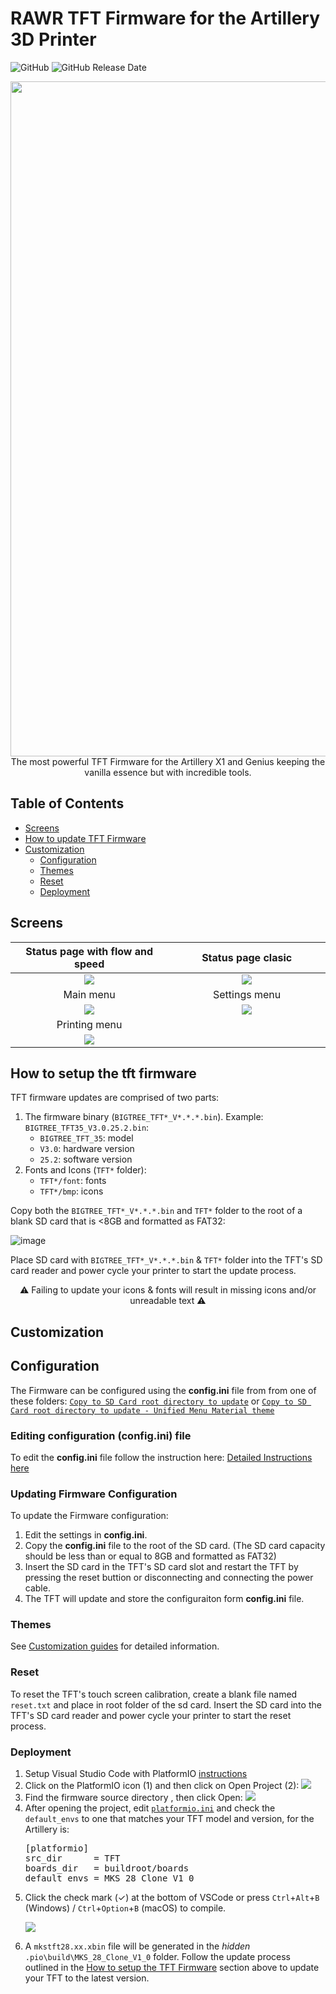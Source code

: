 <!-- omit in toc -->
# RAWR TFT Firmware for the Artillery 3D Printer
![GitHub](https://img.shields.io/github/license/wgcv/RAWR-TFT-Firmware-Artillery3D)
![GitHub Release Date](https://img.shields.io/github/release/wgcv/RAWR-TFT-Firmware-Artillery3D)
<p align="center">
<img width=1080 src="https://raw.githubusercontent.com/wgcv/RAWR-TFT-Firmware-Artillery3D/docs/img/readme-banner.jpeg" />
The most powerful TFT Firmware for the Artillery X1 and Genius keeping the vanilla essence but with incredible tools.
</p>
 
 
## Table of Contents
- [Screens](#screens)
- [How to update TFT Firmware](#how-to-setup-the-tft-firmware)
- [Customization](#customization)
  - [Configuration](#configuration)
  - [Themes](#themes)
  - [Reset](#reset)
  - [Deployment](#deployment)

## Screens
| Status page with flow and speed |  Status page clasic |
|:--------------------------:|:-------------------------:|
|![](https://raw.githubusercontent.com/wgcv/RAWR-TFT-Firmware-Artillery3D/docs/img/readme-statusscreen1.jpg) | ![](https://raw.githubusercontent.com/wgcv/RAWR-TFT-Firmware-Artillery3D/docs/img/readme-statusscreen2.jpg)
| Main menu |  Settings menu |
|![](https://raw.githubusercontent.com/wgcv/RAWR-TFT-Firmware-Artillery3D/docs/img/readme-mainmenu.jpg) | ![](https://raw.githubusercontent.com/wgcv/RAWR-TFT-Firmware-Artillery3D/docs/img/readme-settings.jpg)
| Printing menu | |
![](https://raw.githubusercontent.com/wgcv/RAWR-TFT-Firmware-Artillery3D/docs/img/readme-printing.jpg) <img width=1080/>| <img width=1080/>

## How to setup the tft firmware

TFT firmware updates are comprised of two parts:

1. The firmware binary (`BIGTREE_TFT*_V*.*.*.bin`). Example: `BIGTREE_TFT35_V3.0.25.2.bin`:
     - `BIGTREE_TFT_35`: model
     - `V3.0`: hardware version
     - `25.2`: software version
2. Fonts and Icons (`TFT*` folder):
   - `TFT*/font`: fonts
   - `TFT*/bmp`: icons

Copy both the `BIGTREE_TFT*_V*.*.*.bin` and `TFT*` folder to the root of a blank SD card that is <8GB and formatted as FAT32:

![image](https://user-images.githubusercontent.com/13375512/76688998-3e989e80-65ef-11ea-93df-29a8216475a6.png)

Place SD card with `BIGTREE_TFT*_V*.*.*.bin` &amp; `TFT*` folder into the TFT's SD card reader and power cycle your printer to start the update process.

<p align=center> ⚠️ Failing to update your icons &amp; fonts will result in missing icons and/or unreadable text ⚠️ </p>

## Customization
## Configuration
The Firmware can be configured using the **config.ini** file from from one of these folders:
[`Copy to SD Card root directory to update`](https://github.com/bigtreetech/BIGTREETECH-TouchScreenFirmware/tree/master/Copy%20to%20SD%20Card%20root%20directory%20to%20update) or
[`Copy to SD Card root directory to update - Unified Menu Material theme`](https://github.com/bigtreetech/BIGTREETECH-TouchScreenFirmware/tree/master/Copy%20to%20SD%20Card%20root%20directory%20to%20update%20-%20Unified%20Menu%20Material%20theme)

### Editing configuration (config.ini) file
To edit the **config.ini** file follow the instruction here: [Detailed Instructions here](config_instructions.md)

### Updating Firmware Configuration
To update the Firmware configuration:
1. Edit the settings in **config.ini**.
2. Copy the **config.ini** file to the root of the SD card. (The SD card capacity should be less than or equal to 8GB and formatted as FAT32)
3. Insert the SD card in the TFT's SD card slot and restart the TFT by pressing the reset buttion or disconnecting and connecting the power cable.
4. The TFT will update and store the configuraiton form **config.ini** file.

### Themes
See [Customization guides](https://github.com/bigtreetech/BIGTREETECH-TouchScreenFirmware/tree/master/readme/) for detailed  information.

### Reset
To reset the TFT's touch screen calibration, create a blank file named `reset.txt` and place in root folder of the sd card. Insert the SD card into the TFT's SD card reader and power cycle your printer to start the reset process.

### Deployment
<ol>
<li>Setup Visual Studio Code with PlatformIO <a href="https://github.com/bigtreetech/Document/blob/master/How%20to%20install%20VScode+Platformio.md">instructions</a></li>
<li>Click on the PlatformIO icon (1) and then click on Open Project (2):
   <img src="https://user-images.githubusercontent.com/25599056/56637513-6b258e00-669e-11e9-9fad-d0571e57499e.png"></li>
<li>Find the firmware source directory , then click Open:
   <img src="https://user-images.githubusercontent.com/25599056/56637532-77115000-669e-11e9-809b-f6bc25412f75.png"></li>
  <li>After opening the project, edit <a href="platformio.ini"><code>platformio.ini</code></a> and check the <code>default_envs</code> to one that matches your TFT model and version, for the Artillery is:
   <pre>
[platformio]
src_dir      = TFT
boards_dir   = buildroot/boards
default_envs = MKS_28_Clone_V1_0
</pre></li>
  <li>Click the check mark (✓) at the bottom of VSCode or press <code>Ctrl</code>+<code>Alt</code>+<code>B</code> (Windows) / <code>Ctrl</code>+<code>Option</code>+<code>B</code> (macOS) to compile.

<img src="https://user-images.githubusercontent.com/25599056/56637550-809ab800-669e-11e9-99d3-6b502e294688.png"></li>
<li>A <code>mkstft28.xx.xbin</code> file will be generated in the <em>hidden</em> <code>.pio\build\MKS_28_Clone_V1_0</code> folder. Follow the update process outlined in the <a href="#how-to-setup-the-tft-firmware">How to setup the TFT Firmware</a> section above to update your TFT to the latest version.</li>


